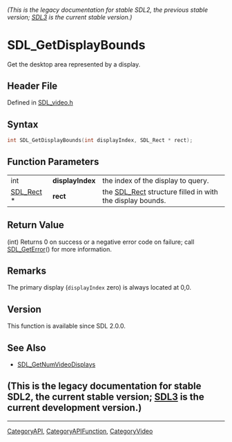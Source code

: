 ###### (This is the legacy documentation for stable SDL2, the previous stable version; [SDL3](https://wiki.libsdl.org/SDL3/) is the current stable version.)
# SDL_GetDisplayBounds

Get the desktop area represented by a display.

## Header File

Defined in [SDL_video.h](https://github.com/libsdl-org/SDL/blob/SDL2/include/SDL_video.h)

## Syntax

```c
int SDL_GetDisplayBounds(int displayIndex, SDL_Rect * rect);
```

## Function Parameters

|                        |                  |                                                                       |
| ---------------------- | ---------------- | --------------------------------------------------------------------- |
| int                    | **displayIndex** | the index of the display to query.                                    |
| [SDL_Rect](SDL_Rect) * | **rect**         | the [SDL_Rect](SDL_Rect) structure filled in with the display bounds. |

## Return Value

(int) Returns 0 on success or a negative error code on failure; call
[SDL_GetError](SDL_GetError)() for more information.

## Remarks

The primary display (`displayIndex` zero) is always located at 0,0.

## Version

This function is available since SDL 2.0.0.

## See Also

- [SDL_GetNumVideoDisplays](SDL_GetNumVideoDisplays)


## (This is the legacy documentation for stable SDL2, the current stable version; [SDL3](https://wiki.libsdl.org/SDL3/) is the current development version.)



----
[CategoryAPI](CategoryAPI), [CategoryAPIFunction](CategoryAPIFunction), [CategoryVideo](CategoryVideo)

